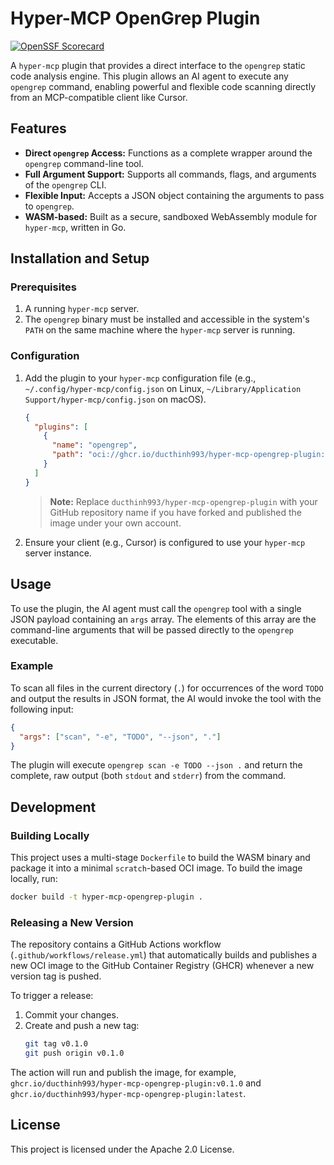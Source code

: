 # Hyper-MCP OpenGrep Plugin

[![OpenSSF Scorecard](https://api.scorecard.dev/projects/github.com/{owner}/{repo}/badge)](https://scorecard.dev/viewer/?uri=github.com/{owner}/{repo})


A `hyper-mcp` plugin that provides a direct interface to the `opengrep` static code analysis engine. This plugin allows an AI agent to execute any `opengrep` command, enabling powerful and flexible code scanning directly from an MCP-compatible client like Cursor.

## Features

*   **Direct `opengrep` Access:** Functions as a complete wrapper around the `opengrep` command-line tool.
*   **Full Argument Support:** Supports all commands, flags, and arguments of the `opengrep` CLI.
*   **Flexible Input:** Accepts a JSON object containing the arguments to pass to `opengrep`.
*   **WASM-based:** Built as a secure, sandboxed WebAssembly module for `hyper-mcp`, written in Go.

## Installation and Setup

### Prerequisites

1.  A running `hyper-mcp` server.
2.  The `opengrep` binary must be installed and accessible in the system's `PATH` on the same machine where the `hyper-mcp` server is running.

### Configuration

1.  Add the plugin to your `hyper-mcp` configuration file (e.g., `~/.config/hyper-mcp/config.json` on Linux, `~/Library/Application Support/hyper-mcp/config.json` on macOS).

    ```json
    {
      "plugins": [
        {
          "name": "opengrep",
          "path": "oci://ghcr.io/ducthinh993/hyper-mcp-opengrep-plugin:latest"
        }
      ]
    }
    ```
    > **Note:** Replace `ducthinh993/hyper-mcp-opengrep-plugin` with your GitHub repository name if you have forked and published the image under your own account.

2.  Ensure your client (e.g., Cursor) is configured to use your `hyper-mcp` server instance.

## Usage

To use the plugin, the AI agent must call the `opengrep` tool with a single JSON payload containing an `args` array. The elements of this array are the command-line arguments that will be passed directly to the `opengrep` executable.

### Example

To scan all files in the current directory (`.`) for occurrences of the word `TODO` and output the results in JSON format, the AI would invoke the tool with the following input:

```json
{
  "args": ["scan", "-e", "TODO", "--json", "."]
}
```

The plugin will execute `opengrep scan -e TODO --json .` and return the complete, raw output (both `stdout` and `stderr`) from the command.

## Development

### Building Locally

This project uses a multi-stage `Dockerfile` to build the WASM binary and package it into a minimal `scratch`-based OCI image. To build the image locally, run:

```bash
docker build -t hyper-mcp-opengrep-plugin .
```

### Releasing a New Version

The repository contains a GitHub Actions workflow (`.github/workflows/release.yml`) that automatically builds and publishes a new OCI image to the GitHub Container Registry (GHCR) whenever a new version tag is pushed.

To trigger a release:

1.  Commit your changes.
2.  Create and push a new tag:
    ```bash
    git tag v0.1.0
    git push origin v0.1.0
    ```

The action will run and publish the image, for example, `ghcr.io/ducthinh993/hyper-mcp-opengrep-plugin:v0.1.0` and `ghcr.io/ducthinh993/hyper-mcp-opengrep-plugin:latest`.

## License

This project is licensed under the Apache 2.0 License.